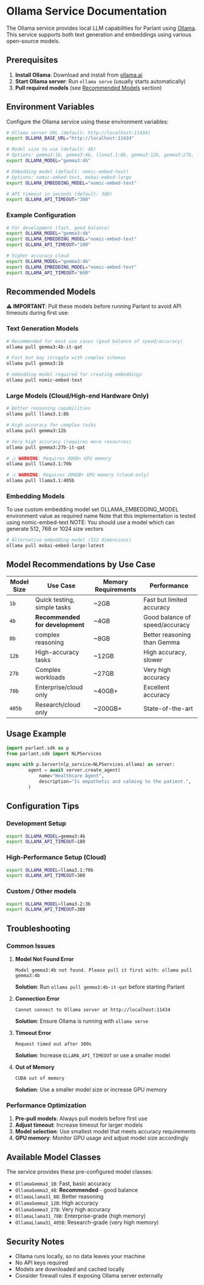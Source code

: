 # Ollama Service Documentation

The Ollama service provides local LLM capabilities for Parlant using [Ollama](https://ollama.ai/). This service supports both text generation and embeddings using various open-source models.

## Prerequisites

1. **Install Ollama**: Download and install from [ollama.ai](https://ollama.ai/)
2. **Start Ollama server**: Run `ollama serve` (usually starts automatically)
3. **Pull required models** (see [Recommended Models](#recommended-models) section)

## Environment Variables

Configure the Ollama service using these environment variables:

```bash
# Ollama server URL (default: http://localhost:11434)
export OLLAMA_BASE_URL="http://localhost:11434"

# Model size to use (default: 4b)
# Options: gemma3:1b, gemma3:4b, llama3.1:8b, gemma3:12b, gemma3:27b, llama3.1:70b, llama3.1:405b
export OLLAMA_MODEL="gemma3:4b"

# Embedding model (default: nomic-embed-text)
# Options: nomic-embed-text, mxbai-embed-large
export OLLAMA_EMBEDDING_MODEL="nomic-embed-text"

# API timeout in seconds (default: 300)
export OLLAMA_API_TIMEOUT="300"
```

### Example Configuration

```bash
# For development (fast, good balance)
export OLLAMA_MODEL="gemma3:4b"
export OLLAMA_EMBEDDING_MODEL="nomic-embed-text"
export OLLAMA_API_TIMEOUT="180"

# higher accuracy cloud
export OLLAMA_MODEL="gemma3:4b"
export OLLAMA_EMBEDDING_MODEL="nomic-embed-text"
export OLLAMA_API_TIMEOUT="600"
```

## Recommended Models

**⚠️ IMPORTANT**: Pull these models before running Parlant to avoid API timeouts during first use:

### Text Generation Models

```bash
# Recommended for most use cases (good balance of speed/accuracy)
ollama pull gemma3:4b-it-qat

# Fast but may struggle with complex schemas
ollama pull gemma3:1b

# embedding model required for creating embeddings
ollama pull nomic-embed-text
```

### Large Models (Cloud/High-end Hardware Only)

```bash
# Better reasoning capabilities
ollama pull llama3.1:8b

# High accuracy for complex tasks
ollama pull gemma3:12b

# Very high accuracy (requires more resources)
ollama pull gemma3:27b-it-qat

# ⚠️ WARNING: Requires 40GB+ GPU memory
ollama pull llama3.1:70b

# ⚠️ WARNING: Requires 200GB+ GPU memory (cloud-only)
ollama pull llama3.1:405b
```

### Embedding Models

To use custom embedding model set OLLAMA_EMBEDDING_MODEL environment value as required name
Note that this implementation is tested using nomic-embed-text
NOTE: You should use a model which can generate 512, 768 or 1024 size vectors

```bash
# Alternative embedding model (512 dimensions)
ollama pull mxbai-embed-large:latest
```

## Model Recommendations by Use Case

| Model Size | Use Case | Memory Requirements | Performance |
|------------|----------|-------------------|-------------|
| `1b` | Quick testing, simple tasks | ~2GB | Fast but limited accuracy |
| `4b` | **Recommended for development** | ~4GB | Good balance of speed/accuracy |
| `8b` |  complex reasoning | ~8GB | Better reasoning than Gemma |
| `12b` | High-accuracy tasks | ~12GB | High accuracy, slower |
| `27b` | Complex workloads | ~27GB | Very high accuracy |
| `70b` | Enterprise/cloud only | ~40GB+ | Excellent accuracy |
| `405b` | Research/cloud only | ~200GB+ | State-of-the-art |

## Usage Example

```python
import parlant.sdk as p
from parlant.sdk import NLPServices

async with p.Server(nlp_service=NLPServices.ollama) as server:
        agent = await server.create_agent(
            name="Healthcare Agent",
            description="Is empathetic and calming to the patient.",
        )
```

## Configuration Tips

### Development Setup
```bash
export OLLAMA_MODEL=gemma3:4b
export OLLAMA_API_TIMEOUT=180
```

### High-Performance Setup (Cloud)
```bash
export OLLAMA_MODEL=llama3.1:70b
export OLLAMA_API_TIMEOUT=300
```

### Custom / Other models
```bash
export OLLAMA_MODEL=llama3.2:3b
export OLLAMA_API_TIMEOUT=300
```

## Troubleshooting

### Common Issues

1. **Model Not Found Error**
   ```
   Model gemma3:4b not found. Please pull it first with: ollama pull gemma3:4b
   ```
   **Solution**: Run `ollama pull gemma3:4b-it-qat` before starting Parlant

2. **Connection Error**
   ```
   Cannot connect to Ollama server at http://localhost:11434
   ```
   **Solution**: Ensure Ollama is running with `ollama serve`

3. **Timeout Error**
   ```
   Request timed out after 300s
   ```
   **Solution**: Increase `OLLAMA_API_TIMEOUT` or use a smaller model

4. **Out of Memory**
   ```
   CUDA out of memory
   ```
   **Solution**: Use a smaller model size or increase GPU memory

### Performance Optimization

1. **Pre-pull models**: Always pull models before first use
2. **Adjust timeout**: Increase timeout for larger models
3. **Model selection**: Use smallest model that meets accuracy requirements
4. **GPU memory**: Monitor GPU usage and adjust model size accordingly

## Available Model Classes

The service provides these pre-configured model classes:

- `OllamaGemma3_1B`: Fast, basic accuracy
- `OllamaGemma3_4B`: **Recommended** - good balance
- `OllamaLlama31_8B`: Better reasoning
- `OllamaGemma3_12B`: High accuracy
- `OllamaGemma3_27B`: Very high accuracy
- `OllamaLlama31_70B`: Enterprise-grade (high memory)
- `OllamaLlama31_405B`: Research-grade (very high memory)

## Security Notes

- Ollama runs locally, so no data leaves your machine
- No API keys required
- Models are downloaded and cached locally
- Consider firewall rules if exposing Ollama server externally